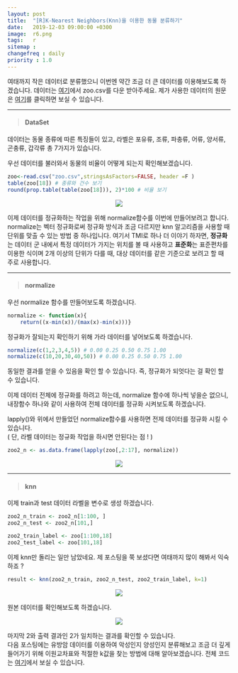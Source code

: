 ```yaml
---
layout: post
title:  "[R]K-Nearest Neighbors(Knn)을 이용한 동물 분류하기"
date:   2019-12-03 09:00:00 +0300
image:  r6.png
tags:   r
sitemap :
changefreq : daily
priority : 1.0
---
```



여태까지 작은 데이터로 분류했으니 이번엔 약간 조금 더 큰 데이터를 이용해보도록 하겠습니다. 데이터는 [여기](https://github.com/KEJdev/DataSet/tree/master/DataSet)에서 zoo.csv를 다운 받아주세요. 제가 사용한 데이터의 원문은 [여기](http://archive.ics.uci.edu/ml/datasets/zoo)를 클릭하면 보실 수 있습니다.     


-------

> #### DataSet    

데이터는 동물 종류에 따른 특징들이 있고, 라벨은 포유류, 조류, 파충류, 어류, 양서류, 곤충류, 갑각류 총 7가지가 있습니다.   

우선 데이터를 불러와서 동물의 비율이 어떻게 되는지 확인해보겠습니다.  

```r
zoo<-read.csv("zoo.csv",stringsAsFactors=FALSE, header =F )
table(zoo[18]) # 종류와 건수 보기
round(prop.table(table(zoo[18])), 2)*100 # 비율 보기 
```


<center><img src="{{ site.baseurl }}/images/r6.png" ></center>  



이제 데이터를 정규화하는 작업을 위해 normalize함수를 이번에 만들어보려고 합니다. normalize는 벡터 정규화로써 정규화 방식과 조금 다르지만 knn 알고리즘을 사용할 때 단위를 맞출 수 있는 방법 중 하나입니다. 여기서 TMI로 하나 더 이야기 하자면, **정규화**는 데이터 군 내에서 특정 데이터가 가지는 위치를 볼 때 사용하고 **표준화**는 표준편차를 이용한 식이며 2개 이상의 단위가 다를 때, 대상 데이터를 같은 기준으로 보려고 할 때 주로 사용합니다.  

-------


> #### normalize  

우선 normalize 함수를 만들어보도록 하겠습니다.  

```r
normalize <- function(x){
    return((x-min(x))/(max(x)-min(x)))}
```

정규화가 잘되는지 확인하기 위해 가라 데이터를 넣어보도록 하겠습니다.  

```r
normalize(c(1,2,3,4,5)) # 0.00 0.25 0.50 0.75 1.00
normalize(c(10,20,30,40,50)) # 0.00 0.25 0.50 0.75 1.00
```

동일한 결과를 얻을 수 있음을 확인 할 수 있습니다. 즉, 정규화가 되엇다는 걸 확인 할 수 있습니다.  

이제 데이터 전체에 정규화를 하려고 하는데, normalize 함수에 하나씩 넣을순 없으니, 내장함수 하나와 같이 사용하여 전체 데이터를 정규화 시켜보도록 하겠습니다.   

lapply()와 위에서 만들었던 normalize함수를 사용하면 전제 데이터를 정규화 시킬 수 있습니다.  
( 단, 라벨 데이터는 정규화 작업을 하시면 안된다는 점 ! )  

```r
zoo2_n <- as.data.frame(lapply(zoo[,2:17], normalize))
```

<center><img src="{{ site.baseurl }}/images/r7.png" ></center>  


-------

> #### knn  

이제 train과 test 데이터 라벨을 변수로 생성 하겠습니다.  

```r
zoo2_n_train <- zoo2_n[1:100, ]
zoo2_n_test <- zoo2_n[101,]

zoo2_train_label <- zoo[1:100,18]
zoo2_test_label <- zoo[101,18]
```

이제 knn만 돌리는 일만 남았네요. 제 포스팅을 쭉 보셨다면 여태까지 많이 해봐서 익숙하죠 ? 

```r
result <- knn(zoo2_n_train, zoo2_n_test, zoo2_train_label, k=1)
```

<center><img src="{{ site.baseurl }}/images/r8.png" ></center>  


원본 데이터를 확인해보도록 하겠습니다. 


<center><img src="{{ site.baseurl }}/images/r9.png" ></center>  

마지막 2와 출력 결과인 2가 일치하는 결과를 확인할 수 있습니다.   
다음 포스팅에는 유방암 데이터를 이용하여 악성인지 양성인지 분류해보고 조금 더 깊게 들어가기 위해 이원교차표와 적절한 k값을 찾는 방법에 대해 알아보겠습니다. 전체 코드는 [여기](https://github.com/KEJdev/R-Example)에서 보실 수 있습니다.